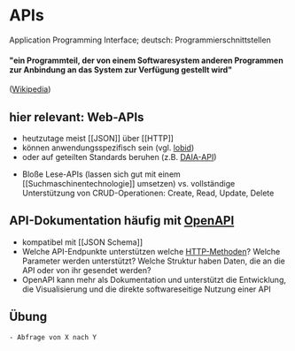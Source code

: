 # APIs
Application Programming Interface;
deutsch: Programmierschnittstellen
#### "ein Programmteil, der von einem Softwaresystem anderen Programmen zur Anbindung an das System zur Verfügung gestellt wird"
([Wikipedia](https://de.wikipedia.org/w/index.php?title=Programmierschnittstelle&oldid=215955723))
## hier relevant: Web-APIs 
* heutzutage meist [[JSON]] über [[HTTP]] 
* können anwendungsspezifisch sein (vgl. [lobid](https://lobid.org))
* oder auf geteilten Standards beruhen (z.B. [DAIA-API](https://verbundwiki.gbv.de/display/VZG/DAIA))
- Bloße Lese-APIs (lassen sich gut mit einem [[Suchmaschinentechnologie]] umsetzen)
  vs.
  vollständige Unterstützung von CRUD-Operationen: Create, Read, Update, Delete
## API-Dokumentation häufig mit [OpenAPI](https://www.openapis.org/)
* kompatibel mit [[JSON Schema]]
* Welche API-Endpunkte unterstützen welche [HTTP-Methoden](((615a1548-1998-41c0-b6fe-9e41393379b2)))? Welche Parameter werden unterstützt? Welche Struktur haben Daten, die an die API oder von ihr gesendet werden?
* OpenAPI kann mehr als Dokumentation und unterstützt die Entwicklung, die Visualisierung und die direkte softwareseitige Nutzung einer API
## Übung
	- Abfrage von X nach Y